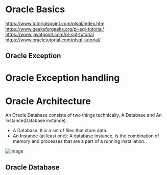 # Oracle Basics

https://www.tutorialspoint.com/plsql/index.htm
https://www.geeksforgeeks.org/pl-sql-tutorial/
https://www.javatpoint.com/pl-sql-tutorial
https://www.oracletutorial.com/plsql-tutorial/

## Oracle Exception

# Oracle Exception handling

# Oracle Architecture

An Oracle Database consists of two things technically, A Database and An Instance(Database instance).

* A Database: It is a set of files that store data.
* An Instance (at least one): A database instance, is the combination of memory and processes that are a part of a running installation.

![image](https://github.com/user-attachments/assets/3eb7cd54-66c4-473f-9c49-411b5aeb4c77)

## Oracle Database


